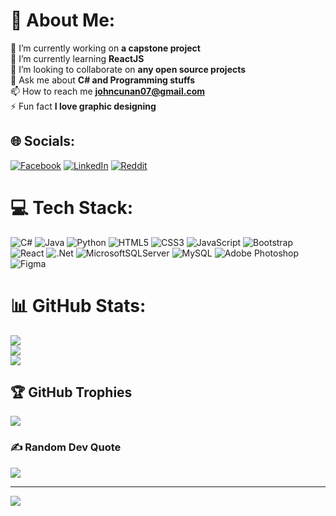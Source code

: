 # 💫 About Me:
🔭 I’m currently working on **a capstone project** 
<br>🌱 I’m currently learning **ReactJS** 
<br>👯 I’m looking to collaborate on **any open source projects** 
<br>💬 Ask me about **C# and Programming stuffs** 
<br>📫 How to reach me **johncunan07@gmail.com** 
<br>⚡ Fun fact **I love graphic designing**


## 🌐 Socials:
[![Facebook](https://img.shields.io/badge/Facebook-%231877F2.svg?logo=Facebook&logoColor=white)](https://facebook.com/John.Cunan.E07) [![LinkedIn](https://img.shields.io/badge/LinkedIn-%230077B5.svg?logo=linkedin&logoColor=white)](https://linkedin.com/in/john-cunan-b46793228) [![Reddit](https://img.shields.io/badge/Reddit-%23FF4500.svg?logo=Reddit&logoColor=white)](https://reddit.com/user/Rikonama) 

# 💻 Tech Stack:
![C#](https://img.shields.io/badge/c%23-%23239120.svg?style=for-the-badge&logo=c-sharp&logoColor=white) ![Java](https://img.shields.io/badge/java-%23ED8B00.svg?style=for-the-badge&logo=java&logoColor=white) ![Python](https://img.shields.io/badge/python-3670A0?style=for-the-badge&logo=python&logoColor=ffdd54) ![HTML5](https://img.shields.io/badge/html5-%23E34F26.svg?style=for-the-badge&logo=html5&logoColor=white) ![CSS3](https://img.shields.io/badge/css3-%231572B6.svg?style=for-the-badge&logo=css3&logoColor=white) ![JavaScript](https://img.shields.io/badge/javascript-%23323330.svg?style=for-the-badge&logo=javascript&logoColor=%23F7DF1E) ![Bootstrap](https://img.shields.io/badge/bootstrap-%23563D7C.svg?style=for-the-badge&logo=bootstrap&logoColor=white) ![React](https://img.shields.io/badge/react-%2320232a.svg?style=for-the-badge&logo=react&logoColor=%2361DAFB) ![.Net](https://img.shields.io/badge/.NET-5C2D91?style=for-the-badge&logo=.net&logoColor=white) ![MicrosoftSQLServer](https://img.shields.io/badge/Microsoft%20SQL%20Sever-CC2927?style=for-the-badge&logo=microsoft%20sql%20server&logoColor=white) ![MySQL](https://img.shields.io/badge/mysql-%2300f.svg?style=for-the-badge&logo=mysql&logoColor=white) ![Adobe Photoshop](https://img.shields.io/badge/adobephotoshop-%2331A8FF.svg?style=for-the-badge&logo=adobephotoshop&logoColor=white) 	![Figma](https://img.shields.io/badge/figma-%23F24E1E.svg?style=for-the-badge&logo=figma&logoColor=white)
# 📊 GitHub Stats:
![](https://github-readme-stats.vercel.app/api?username=JohnCunan&theme=dark&hide_border=false&include_all_commits=true&count_private=true)<br/>
![](https://github-readme-streak-stats.herokuapp.com/?user=JohnCunan&theme=dark&hide_border=false)<br/>
![](https://github-readme-stats.vercel.app/api/top-langs/?username=JohnCunan&theme=dark&hide_border=false&include_all_commits=true&count_private=true&layout=compact)

## 🏆 GitHub Trophies
![](https://github-profile-trophy.vercel.app/?username=JohnCunan&theme=darkhub&no-frame=false&no-bg=true&margin-w=4)

### ✍️ Random Dev Quote
![](https://quotes-github-readme.vercel.app/api?type=horizontal&theme=tokyonight)

---
[![](https://visitcount.itsvg.in/api?id=JohnCunan&icon=5&color=4)](https://visitcount.itsvg.in)

<!-- Proudly created with GPRM ( https://gprm.itsvg.in ) -->
